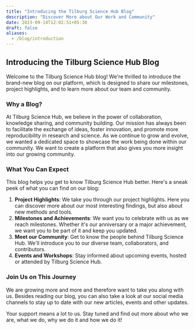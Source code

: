```yaml
---
title: "Introducing the Tilburg Science Hub Blog"
description: "Discover More about Our Work and Community"
date: 2023-09-14T12:02:51+05:30
draft: false
aliases:
  - /blog/introduction
---
```

## **Introducing the Tilburg Science Hub Blog** ##

Welcome to the Tilburg Science Hub blog! We're thrilled to introduce the brand-new blog on our platform, which is designed to share our milestones, project highlights, and to learn more about our team and community. 

### **Why a Blog?**
At Tilburg Science Hub, we believe in the power of collaboration, knowledge sharing, and community building. Our mission has always been to facilitate the exchange of ideas, foster innovation, and promote more reproducibility in research and science. As we continue to grow and evolve, we wanted a dedicated space to showcase the work being done within our community. We want to create a platform that also gives you more insight into our growing community.

### **What You Can Expect**
This blog helps you get to know Tilburg Science Hub better. Here's a sneak peek of what you can find on our blog: 
1.	**Project Highlights**: We take you through our project highlights. Here you can discover more about our most interesting findings, but also about new methods and tools.
2.	**Milestones and Achievements**: We want you to celebrate with us as we reach milestones. Whether it's our anniversary or a major achievement, we want you to be part of it and keep you updated. 
3.	**Meet our Community**: Get to know the people behind Tilburg Science Hub. We'll introduce you to our diverse team, collaborators, and contributors.
4.	**Events and Workshops**: Stay informed about upcoming events, hosted or attended by Tilburg Science Hub. 

### **Join Us on This Journey**
We are growing more and more and therefore want to take you along with us. Besides reading our blog, you can also take a look at our social media channels to stay up to date with our new articles, events and other updates.

Your support means a lot to us. Stay tuned and find out more about who we are, what we do, why we do it and how we do it!